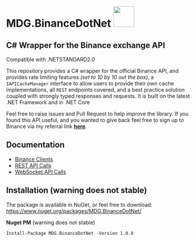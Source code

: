 # MDG.BinanceDotNet <img src="https://i.imgur.com/x2YPVe6.png" width="56" />

## C# Wrapper for the Binance exchange API

Compatible with .NETSTANDARD2.0

This repository provides a C# wrapper for the official Binance API, and provides rate limiting features _(set to 10 by 10 out the box)_, a `IAPICacheManager` interface to allow users to provide their own cache implementations, all `REST` endpoints covered, and a best practice solution coupled with strongly typed responses and requests. It is built on the latest .NET Framework and in .NET Core

Feel free to raise issues and Pull Request to help improve the library. If you found this API useful, and you wanted to give back feel free to sign up to Binance via my referral link [**here**](https://www.binance.com/?ref=10886925).

## Documentation
- [Binance Clients](https://github.com/binance-exchange/BinanceDotNet/blob/master/docs/BINANCE-CLIENTS.md)
- [REST API Calls](https://github.com/binance-exchange/BinanceDotNet/blob/master/docs/REST-API.md)
- [WebSocket API Calls](https://github.com/binance-exchange/BinanceDotNet/blob/master/docs/WEBSOCKET-API.md)

## Installation (warning does not stable)
The package is available in NuGet, or feel free to download:
https://www.nuget.org/packages/MDG.BinanceDotNet/

**Nuget PM** (warning does not stable)
```
Install-Package MDG.BinanceDotNet -Version 1.0.0
```

